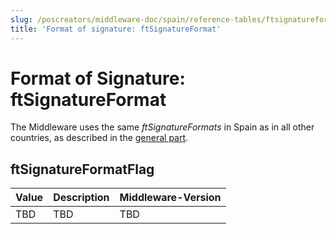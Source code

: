 ```yaml
---
slug: /poscreators/middleware-doc/spain/reference-tables/ftsignatureformat
title: 'Format of signature: ftSignatureFormat'
---
```


# Format of Signature: ftSignatureFormat
The Middleware uses the same _ftSignatureFormats_ in Spain as in all other countries, as described in the [general part](../../general/reference-tables/reference-tables.md#format-of-signature-ftsignatureformat). 


## ftSignatureFormatFlag

| Value | Description | Middleware-Version | 
|-------|-------------|--------------------|
|TBD|TBD|TBD|